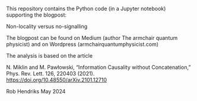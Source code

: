 This repository contains the Python code (in a Jupyter notebook) supporting the blogpost:

Non-locality versus no-signalling

The blogpost can be found on Medium (author The armchair quantum physicist) and on Wordpress (armchairquantumphysicist.com)

The analysis is based on the article

N. Miklin and M. Pawłowski, “Information Causality without Concatenation,” Phys. Rev. Lett. 126, 220403 (2021). https://doi.org/10.48550/arXiv.2101.12710

Rob Hendriks May 2024
